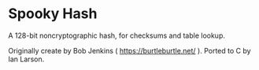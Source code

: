 
# Spooky Hash

A 128-bit noncryptographic hash, for checksums and table lookup.

Originally create by Bob Jenkins ( https://burtleburtle.net/ ).
Ported to C by Ian Larson.
